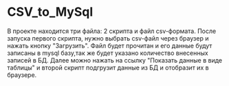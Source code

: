 # CSV_to_MySql
В проекте находится три файла: 2 скрипта и файл csv-формата. 
После запуска первого скрипта, нужно выбрать csv-файл через браузер и нажать кнопку "Загрузить". 
Файл будет прочитан и его данные будут записаны в mysql базу,так же будет указано количество внесенных записей в БД.
Далее можно нажать на ссылку "Показать данные в виде таблицы" и второй скрипт подгрузит данные из БД и отобразит их в браузере.

